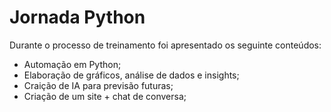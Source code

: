 # Jornada Python
Durante o processo de treinamento foi apresentado os seguinte conteúdos:
* Automação em Python; 
* Elaboração de gráficos, análise de dados e insights; 
* Craição de IA para previsão futuras;
* Criação de um site + chat de conversa;
